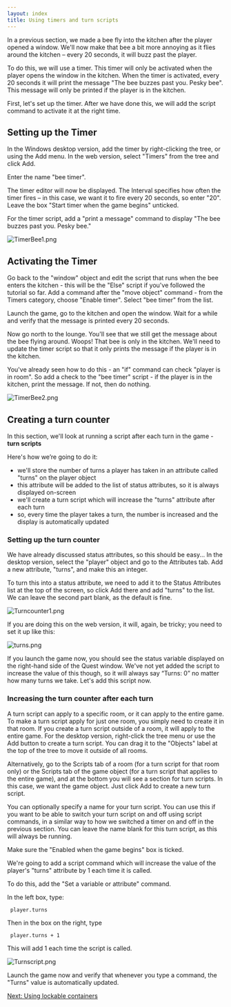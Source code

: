 ```yaml
---
layout: index
title: Using timers and turn scripts
---
```


In a previous section, we made a bee fly into the kitchen after the player opened a window. We'll now make that bee a bit more annoying as it flies around the kitchen – every 20 seconds, it will buzz past the player.

To do this, we will use a timer. This timer will only be activated when the player opens the window in the kitchen. When the timer is activated, every 20 seconds it will print the message "The bee buzzes past you. Pesky bee". This message will only be printed if the player is in the kitchen.

First, let's set up the timer. After we have done this, we will add the script command to activate it at the right time.

Setting up the Timer
--------------------

In the Windows desktop version, add the timer by right-clicking the tree, or using the Add menu. In the web version, select "Timers" from the tree and click Add.

Enter the name "bee timer".

The timer editor will now be displayed. The Interval specifies how often the timer fires – in this case, we want it to fire every 20 seconds, so enter "20". Leave the box "Start timer when the game begins" unticked.

For the timer script, add a "print a message" command to display "The bee buzzes past you. Pesky bee."

![](TimerBee1.png "TimerBee1.png")

Activating the Timer
--------------------

Go back to the "window" object and edit the script that runs when the bee enters the kitchen - this will be the "Else" script if you've followed the tutorial so far. Add a command after the "move object" command - from the Timers category, choose "Enable timer". Select "bee timer" from the list.

Launch the game, go to the kitchen and open the window. Wait for a while and verify that the message is printed every 20 seconds.

Now go north to the lounge. You'll see that we still get the message about the bee flying around. Woops! That bee is only in the kitchen. We'll need to update the timer script so that it only prints the message if the player is in the kitchen.

You've already seen how to do this - an "if" command can check "player is in room". So add a check to the "bee timer" script - if the player is in the kitchen, print the message. If not, then do nothing.

![](TimerBee2.png "TimerBee2.png")

Creating a turn counter
-----------------------

In this section, we'll look at running a script after each turn in the game - **turn scripts**

Here's how we’re going to do it:

-   we'll store the number of turns a player has taken in an attribute called "turns" on the player object
-   this attribute will be added to the list of status attributes, so it is always displayed on-screen
-   we'll create a turn script which will increase the "turns" attribute after each turn
-   so, every time the player takes a turn, the number is increased and the display is automatically updated

### Setting up the turn counter

We have already discussed status attributes, so this should be easy... In the desktop version, select the "player" object and go to the Attributes tab. Add a new attribute, "turns", and make this an integer. 

To turn this into a status attribute, we need to add it to the Status Attributes list at the top of the screen, so click Add there and add "turns" to the list. We can leave the second part blank, as the default is fine.

![](Turncounter1.png "Turncounter1.png")

If you are doing this on the web version, it will, again, be tricky; you need to set it up like this:

![](turns.png "turns.png")

If you launch the game now, you should see the status variable displayed on the right-hand side of the Quest window. We've not yet added the script to increase the value of this though, so it will always say “Turns: 0” no matter how many turns we take. Let's add this script now.

### Increasing the turn counter after each turn

A turn script can apply to a specific room, or it can apply to the entire game. To make a turn script apply for just one room, you simply need to create it in that room. If you create a turn script outside of a room, it will apply to the entire game. For the desktop version, right-click the tree menu or use the Add button to create a turn script. You can drag it to the "Objects" label at the top of the tree to move it outside of all rooms.

Alternatively, go to the Scripts tab of a room (for a turn script for that room only) or the Scripts tab of the game object (for a turn script that applies to the entire game), and at the bottom you will see a section for turn scripts. In this case, we want the game object. Just click Add to create a new turn script.

You can optionally specify a name for your turn script. You can use this if you want to be able to switch your turn script on and off using script commands, in a similar way to how we switched a timer on and off in the previous section. You can leave the name blank for this turn script, as this will always be running.

Make sure the "Enabled when the game begins" box is ticked.

We're going to add a script command which will increase the value of the player's "turns" attribute by 1 each time it is called.

To do this, add the "Set a variable or attribute" command.

In the left box, type:

     player.turns

Then in the box on the right, type

     player.turns + 1

This will add 1 each time the script is called.

![](Turnscript.png "Turnscript.png")

Launch the game now and verify that whenever you type a command, the "Turns" value is automatically updated.

[Next: Using lockable containers](using_lockable_containers.html)
